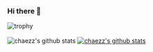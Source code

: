 ### Hi there 👋

![trophy](https://github-profile-trophy.vercel.app/?username=chaezz)
<br><br>
![chaezz's github stats](https://github-readme-stats.vercel.app/api?username=chaezz&show_icons=true)
[![chaezz's github stats](https://github-readme-stats.vercel.app/api/top-langs/?username=chaezz&show_icons=true&hide_border=true&title_color=004386&icon_color=004386&layout=compact)](https://github.com/chaezz)
<!--
**chaezz/chaezz** is a ✨ _special_ ✨ repository because its `README.md` (this file) appears on your GitHub profile.

Here are some ideas to get you started:

- 🔭 I’m currently working on ...
- 🌱 I’m currently learning ...
- 👯 I’m looking to collaborate on ...
- 🤔 I’m looking for help with ...
- 💬 Ask me about ...
- 📫 How to reach me: ...
- 😄 Pronouns: ...
- ⚡ Fun fact: ...
-->
